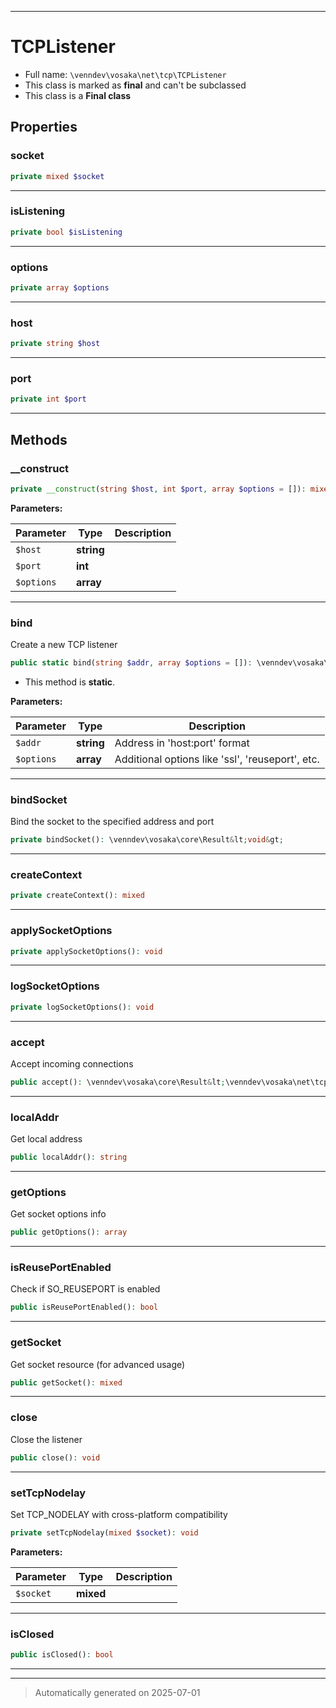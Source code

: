 ***

# TCPListener





* Full name: `\venndev\vosaka\net\tcp\TCPListener`
* This class is marked as **final** and can't be subclassed
* This class is a **Final class**



## Properties


### socket



```php
private mixed $socket
```






***

### isListening



```php
private bool $isListening
```






***

### options



```php
private array $options
```






***

### host



```php
private string $host
```






***

### port



```php
private int $port
```






***

## Methods


### __construct



```php
private __construct(string $host, int $port, array $options = []): mixed
```








**Parameters:**

| Parameter | Type | Description |
|-----------|------|-------------|
| `$host` | **string** |  |
| `$port` | **int** |  |
| `$options` | **array** |  |





***

### bind

Create a new TCP listener

```php
public static bind(string $addr, array $options = []): \venndev\vosaka\core\Result&lt;\venndev\vosaka\net\tcp\TCPListener&gt;
```



* This method is **static**.




**Parameters:**

| Parameter | Type | Description |
|-----------|------|-------------|
| `$addr` | **string** | Address in &#039;host:port&#039; format |
| `$options` | **array** | Additional options like &#039;ssl&#039;, &#039;reuseport&#039;, etc. |





***

### bindSocket

Bind the socket to the specified address and port

```php
private bindSocket(): \venndev\vosaka\core\Result&lt;void&gt;
```












***

### createContext



```php
private createContext(): mixed
```












***

### applySocketOptions



```php
private applySocketOptions(): void
```












***

### logSocketOptions



```php
private logSocketOptions(): void
```












***

### accept

Accept incoming connections

```php
public accept(): \venndev\vosaka\core\Result&lt;\venndev\vosaka\net\tcp\TCPStream|null&gt;
```












***

### localAddr

Get local address

```php
public localAddr(): string
```












***

### getOptions

Get socket options info

```php
public getOptions(): array
```












***

### isReusePortEnabled

Check if SO_REUSEPORT is enabled

```php
public isReusePortEnabled(): bool
```












***

### getSocket

Get socket resource (for advanced usage)

```php
public getSocket(): mixed
```












***

### close

Close the listener

```php
public close(): void
```












***

### setTcpNodelay

Set TCP_NODELAY with cross-platform compatibility

```php
private setTcpNodelay(mixed $socket): void
```








**Parameters:**

| Parameter | Type | Description |
|-----------|------|-------------|
| `$socket` | **mixed** |  |





***

### isClosed



```php
public isClosed(): bool
```












***


***
> Automatically generated on 2025-07-01

